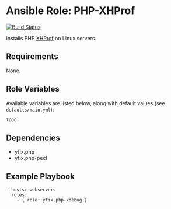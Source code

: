 # Ansible Role: PHP-XHProf

[![Build Status](https://travis-ci.org/yfix/ansible-role-php-xhprof.svg?branch=master)](https://travis-ci.org/yfix/ansible-role-php-xhprof)

Installs PHP [XHProf](http://php.net/manual/en/book.xhprof.php) on Linux servers.

## Requirements

None.

## Role Variables

Available variables are listed below, along with default values (see `defaults/main.yml`):

    TODO

## Dependencies

  - yfix.php
  - yfix.php-pecl

## Example Playbook

    - hosts: webservers
      roles:
        - { role: yfix.php-xdebug }
